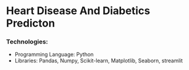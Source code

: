 # Heart Disease And Diabetics Predicton

### Technologies:
* Programming Language: Python
* Libraries: Pandas, Numpy, Scikit-learn, Matplotlib, Seaborn, streamlit
  
